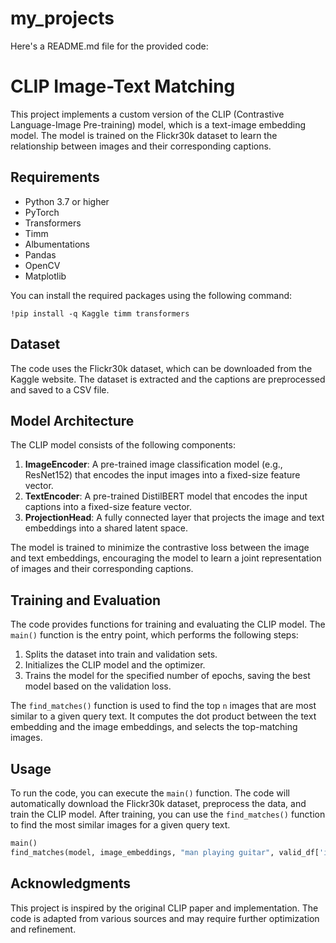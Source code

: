 # my_projects
Here's a README.md file for the provided code:

# CLIP Image-Text Matching

This project implements a custom version of the CLIP (Contrastive Language-Image Pre-training) model, which is a text-image embedding model. The model is trained on the Flickr30k dataset to learn the relationship between images and their corresponding captions.

## Requirements

- Python 3.7 or higher
- PyTorch
- Transformers
- Timm
- Albumentations
- Pandas
- OpenCV
- Matplotlib

You can install the required packages using the following command:

```
!pip install -q Kaggle timm transformers
```

## Dataset

The code uses the Flickr30k dataset, which can be downloaded from the Kaggle website. The dataset is extracted and the captions are preprocessed and saved to a CSV file.

## Model Architecture

The CLIP model consists of the following components:

1. **ImageEncoder**: A pre-trained image classification model (e.g., ResNet152) that encodes the input images into a fixed-size feature vector.
2. **TextEncoder**: A pre-trained DistilBERT model that encodes the input captions into a fixed-size feature vector.
3. **ProjectionHead**: A fully connected layer that projects the image and text embeddings into a shared latent space.

The model is trained to minimize the contrastive loss between the image and text embeddings, encouraging the model to learn a joint representation of images and their corresponding captions.

## Training and Evaluation

The code provides functions for training and evaluating the CLIP model. The `main()` function is the entry point, which performs the following steps:

1. Splits the dataset into train and validation sets.
2. Initializes the CLIP model and the optimizer.
3. Trains the model for the specified number of epochs, saving the best model based on the validation loss.

The `find_matches()` function is used to find the top `n` images that are most similar to a given query text. It computes the dot product between the text embedding and the image embeddings, and selects the top-matching images.

## Usage

To run the code, you can execute the `main()` function. The code will automatically download the Flickr30k dataset, preprocess the data, and train the CLIP model. After training, you can use the `find_matches()` function to find the most similar images for a given query text.

```python
main()
find_matches(model, image_embeddings, "man playing guitar", valid_df['image'].values, n=25)
```

## Acknowledgments

This project is inspired by the original CLIP paper and implementation. The code is adapted from various sources and may require further optimization and refinement.
